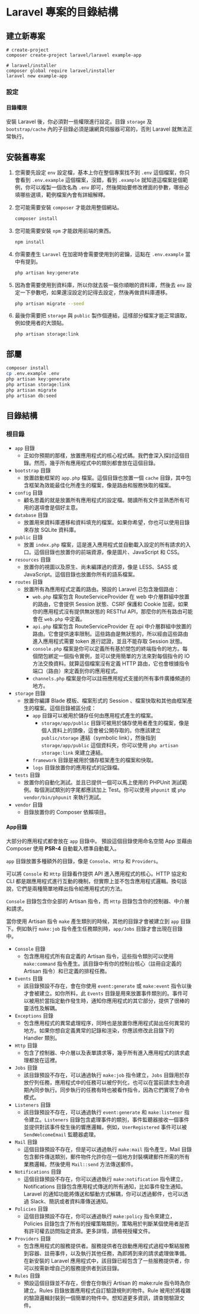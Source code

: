 # Laravel 專案的目錄結構

## 建立新專案

```shell
# create-project
composer create-project laravel/laravel example-app

# laravel/installer
composer global require laravel/installer
laravel new example-app
```

### 設定

#### 目錄權限

安裝 Laravel 後，你必須對一些權限進行設定。目錄 `storage` 及 `bootstrap/cache` 內的子目錄必須是讓網頁伺服器可寫的，否則 Laravel 就無法正常執行。


## 安裝舊專案

1. 您需要先設定 `env` 設定檔，基本上你在整個專案找不到 `.env` 這個檔案，你只會看到 `.env.example` 這個檔案，沒錯，看到 `.example` 就知道這檔案是個範例，你可以複製一個改名為 `.env` 即可，然後開始要修改裡面的參數，哪些必填哪些選填，範例檔案內會有詳細解釋。

2. 您可能需要安裝 `composer` 才能啟用整個網站。
    ```sh
    composer install
    ```

3. 您可能需要安裝 `npm` 才能啟用前端的東西。
    ```sh
    npm install
    ```

4. 你需要產生 `Laravel` 在加密時會需要使用到的密鑰，這點在 `.env.example` 當中有提到。
    ```sh
    php artisan key:generate
    ```

5. 因為會需要使用到資料庫，所以你就去裝一裝你順眼的資料庫，然後去 `env` 設定一下參數吧，如果還沒設定的記得去設定，然後再做資料庫遷移。
    ```sh
    php artisan migrate --seed
    ```

7. 最後你需要把 `storage` 與 `public` 製作個連結，這樣部分檔案才能正常讀取，例如使用者的大頭貼。
    ```
    php artisan storage:link
    ```

## 部屬
```bash
composer install
cp .env.example .env
php artisan key:generate
php artisan storage:link
php artisan migrate
php artisan db:seed
```


## 目錄結構

### 根目錄

- `app` 目錄
  - 正如你預期的那樣，放置應用程式的核心程式碼。我們會深入探討這個目錄。然而，幾乎所有應用程式中的類別都會放在這個目錄。
- `bootstrap` 目錄
  - 放置啟動框架的 `app.php` 檔案。這個目錄也放置一個 `cache` 目錄，其中包含框架為效能最佳化所產生的檔案，像是路由和服務快取的檔案。
- `config` 目錄
  - 顧名思義的就是放置所有應用程式的設定檔。閱讀所有文件並熟悉所有可用的選項會是個好主意。
- `database` 目錄
  - 放置用來資料庫遷移和資料填充的檔案。如果你希望，你也可以使用目錄來存放 SQLite 資料庫。
- `public` 目錄
  - 放置 `index.php` 檔案，這是進入應用程式並自動載入設定的所有請求的入口。這個目錄也放置你的前端資源，像是圖片、JavaScript 和 CSS。
- `resources` 目錄
  - 放置你的視圖以及原生、尚未編譯過的資源，像是 LESS、SASS 或 JavaScript。這個目錄也放置你所有的語系檔案。
- `routes` 目錄
  - 放置所有為應用程式定義的路由。預設的 Laravel 已包含幾個路由：
    - `web.php` 檔案包含 RouteServiceProvider 在 web 中介層群組中放置的路由，它會提供 Session 狀態、CSRF 保護和 Cookie 加密。如果你的應用程式沒有提供無狀態的 RESTful API，那麼你的所有路由可能會在 `web.php` 中定義。
    - `api.php` 檔案包含 RouteServiceProvider 在 api 中介層群組中放置的路由。它會提供速率限制。這些路由是無狀態的，所以經由這些路由進入應用程式需要 token 進行認證，並且不能存取 Session 狀態。
    - `console.php` 檔案是你可以定義所有基於閉包的終端指令的地方。每個閉包綁定一個指令實例，並可以使用簡單的方法來對每個指令的 IO 方法交換資料。就算這個檔案沒有定義 HTTP 路由，它也會根據指令端口（路由）來定義到你的應用程式。
    - `channels.php` 檔案是你可以註冊應用程式支援的所有事件廣播頻道的地方。
- `storage` 目錄
  - 放置你編譯 Blade 模板、檔案形式的 Session 、檔案快取和其他由框架產生的檔案。這個目錄被區分成：
    - `app` 目錄可以被用於儲存任何由應用程式產生的檔案。
      - `storage/app/public` 目錄可被用於儲存使用者產生的檔案，像是個人資料上的頭像，這會被公開存取的。你應該建立 `public/storage` 連結（symbolic link），然後指到 `storage/app/public` 這個資料夾，你可以使用 `php artisan storage:link` 來建立連結。
    - `framework` 目錄是被用於儲存框架產生的檔案和快取。
    - `logs` 目錄放置你的應用程式的記錄檔。
- `tests` 目錄
  - 放置你的自動化測試。並且已提供一個可以馬上使用的 PHPUnit 測試範例。每個測試類別的字尾都應該加上 Test。你可以使用 `phpunit` 或 `php vendor/bin/phpunit` 來執行測試。
- `vendor` 目錄
  - 目錄放置你的 Composer 依賴項目。

#### App目錄

大部分的應用程式都會放在 `app` 目錄中。
預設這個目錄使用命名空間 App 並藉由 Composer 使用 **PSR-4** 自動載入標準自動載入。

`app` 目錄放置多種額外的目錄，像是 `Console`、`Http` 和 `Providers`。

可以將 `Console` 和 `Http` 目錄看作提供 API 進入應用程式的核心。HTTP 協定和 CLI 都是跟應用程式進行互動的機制，但實際上並不包含應用程式邏輯。換句話說，它們是兩種簡單地釋出指令給應用程式的方法。

`Console` 目錄包含你全部的 Artisan 指令，而 `Http` 目錄包含你的控制器、中介層和請求。

當你使用 Artisan 指令 `make` 產生類別的時候，其他的目錄才會被建立到 `app` 目錄下。例如執行 `make:job` 指令產生任務類別時，`app/Jobs` 目錄才會出現在目錄中。

- `Console` 目錄
  - 包含應用程式所有自定義的 Artisan 指令，這些指令類別可以使用 `make:command` 指令產生。該目錄中有你的控制台核心（註冊自定義的 Artisan 指令）和已定義的排程任務。
- `Events` 目錄
  - 該目錄預設不存在，會在你使用 `event:generate` 或 `make:event` 指令以後才會被建立。如你所料，此 `Events` 目錄是用來放置事件類別的。事件可以被用於當指定動作發生時，通知你應用程式的其它部分，提供了很棒的靈活性及解耦。
- `Exceptions` 目錄
  - 包含應用程式的異常處理程序，同時也是放置你應用程式拋出任何異常的地方。如果你想自定義異常的記錄和渲染，你應該修改此目錄下的 Handler 類別。
- `Http` 目錄
  - 包含了控制器、中介層以及表單請求等，幾乎所有進入應用程式的請求處理都放在這裡。
- `Jobs` 目錄
  - 該目錄預設不存在，可以通過執行 `make:job` 指令建立，`Jobs` 目錄用於存放佇列任務，應用程式中的任務可以被佇列化，也可以在當前請求生命週期內同步執行。同步執行的任務有時也被看作指令，因為它們實現了命令模式。
- `Listeners` 目錄
  - 該目錄預設不存在，可以通過執行 `event:generate` 和 `make:listener` 指令建立。`Listeners` 目錄包含處理事件的類別，事件監聽器接收一個事件並提供對該事件發生後的響應邏輯，例如，`UserRegistered` 事件可以被 `SendWelcomeEmail` 監聽器處理。
- `Mail` 目錄
  - 這個目錄預設不存在，但是可以通過執行 `make:mail` 指令產生，Mail 目錄包含郵件傳送類別，郵件物件允許你在一個地方封裝構建郵件所需的所有業務邏輯，然後使用 `Mail::send` 方法傳送郵件。
- `Notifications` 目錄
  - 這個目錄預設不存在，你可以通過執行 `make:notification` 指令建立， Notifications 目錄包含應用程式傳送的所有通知，比如事件發生通知。Laravel 的通知功能將傳送和驅動方式解耦，你可以透過郵件，也可以透過 Slack、簡訊或者資料庫傳送通知。
- `Policies` 目錄
  - 這個目錄預設不存在，你可以通過執行 `make:policy` 指令來建立， Policies 目錄包含了所有的授權策略類別，策略用於判斷某個使用者是否有許可權去訪問指定資源。更多詳情，請檢視授權文件。
- `Providers` 目錄
  - 包含應用程式的服務提供者。服務提供者在啟動應用程式過程中繫結服務到容器、註冊事件，以及執行其他任務，為即將到來的請求處理做準備。
  在新安裝的 Laravel 應用程式中，該目錄已經包含了一些服務提供者，你可以按需新增自己的服務提供者到該目錄。
- `Rules` 目錄
  - 預設這個目錄並不存在，但會在你執行 Artisan 的 make:rule 指令時為你建立。Rules 目錄放置應用程式自訂驗證規則的物件。Rule 被用於將複雜的驗證邏輯封裝到一個簡單的物件中。想知道更多資訊，請查閱驗證文件。

